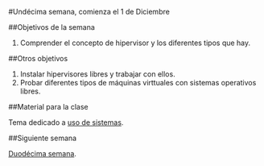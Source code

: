 #Undécima semana, comienza el 1 de Diciembre

##Objetivos de la semana

1. Comprender el concepto de hipervisor y los diferentes tipos que hay.

##Otros objetivos

1. Instalar hipervisores libres y trabajar con ellos.
2. Probar diferentes tipos de máquinas virttuales con sistemas operativos libres.


##Material para la clase

Tema dedicado a [uso de sistemas](http://jj.github.io/IV/documentos/temas/Uso_de_sistemas).


##Siguiente semana

[Duodécima semana](12-semana.md). 
